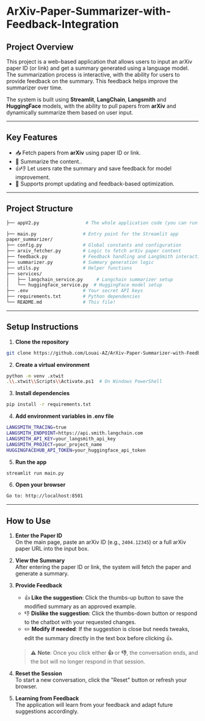# ArXiv-Paper-Summarizer-with-Feedback-Integration

## Project Overview

This project is a web-based application that allows users to input an arXiv paper ID (or link) and get a summary generated using a language model. The summarization process is interactive, with the ability for users to provide feedback on the summary. This feedback helps improve the summarizer over time.

The system is built using **Streamlit**, **LangChain**, **Langsmith** and **HuggingFace** models, with the ability to pull papers from **arXiv** and dynamically summarize them based on user input.

---


## Key Features

- 📥 Fetch papers from **arXiv** using paper ID or link.
- 🧠 Summarize the content..
- 👍👎 Let users rate the summary and save feedback for model improvement.
- 💬 Supports prompt updating and feedback-based optimization.

---
 
## Project Structure

```bash
├── appV2.py                 # The whole application code (you can run this directly: streamlit run appV2.py)

├── main.py                 # Entry point for the Streamlit app
paper_summarizer/
├── config.py               # Global constants and configuration
├── arxiv_fetcher.py        # Logic to fetch arXiv paper content
├── feedback.py             # Feedback handling and LangSmith interaction
├── summarizer.py           # Summary generation logic
├── utils.py                # Helper functions
├── services/
│   ├── langchain_service.py     # Langchain summarizer setup
│   └── huggingface_service.py  # HuggingFace model setup
├── .env                    # Your secret API keys
├── requirements.txt        # Python dependencies
└── README.md               # This file!
```

---

## Setup Instructions

1. **Clone the repository**
``` bash 
git clone https://github.com/Louai-AZ/ArXiv-Paper-Summarizer-with-Feedback-Integration.git
```

2. **Create a virtual environment**
``` bash 
python -m venv .xtwit
.\\.xtwit\\Scripts\\Activate.ps1  # On Windows PowerShell
```

3. **Install dependencies**
``` bash 
pip install -r requirements.txt
```

4. **Add environment variables in .env file**
``` bash 
LANGSMITH_TRACING=true
LANGSMITH_ENDPOINT=https://api.smith.langchain.com
LANGSMITH_API_KEY=your_langsmith_api_key
LANGSMITH_PROJECT=your_project_name
HUGGINGFACEHUB_API_TOKEN=your_huggingface_api_token
```

5. **Run the app**
``` bash 
streamlit run main.py
```

6. **Open your browser**
``` bash 
Go to: http://localhost:8501
```

---


## How to Use

1. **Enter the Paper ID**  
   On the main page, paste an arXiv ID (e.g., `2404.12345`) or a full arXiv paper URL into the input box.

2. **View the Summary**  
   After entering the paper ID or link, the system will fetch the paper and generate a summary.

3. **Provide Feedback**
   - 👍 **Like the suggestion**: Click the thumbs-up button to save the modified summary as an approved example.
   - 👎 **Dislike the suggestion**: Click the thumbs-down button or respond to the chatbot with your requested changes.
   - ✏️ **Modify if needed**: If the suggestion is close but needs tweaks, edit the summary directly in the text box before clicking 👍.

   > ⚠️ **Note**: Once you click either **👍** or **👎**, the conversation ends, and the bot will no longer respond in that session.

4. **Reset the Session**  
   To start a new conversation, click the "Reset" button or refresh your browser.

5. **Learning from Feedback**  
   The application will learn from your feedback and adapt future suggestions accordingly.
